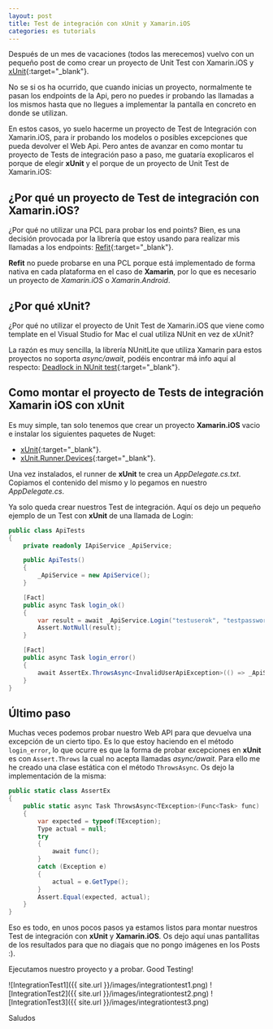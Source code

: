 ```yaml
---
layout: post
title: Test de integración con xUnit y Xamarin.iOS
categories: es tutorials
---
```


Después de un mes de vacaciones (todos las merecemos) vuelvo con un pequeño post de como crear un proyecto de Unit Test con Xamarin.iOS y [xUnit](http://xunit.github.io/){:target="_blank"}.

No se si os ha ocurrido, que cuando inicias un proyecto, normalmente te pasan los endpoints de la Api, pero no puedes ir probando las llamadas a los mismos hasta que no llegues a implementar la pantalla en concreto en donde se utilizan. 

En estos casos, yo suelo hacerme un proyecto de Test de Integración con Xamarin.iOS, para ir probando los modelos o posibles excepciones que pueda devolver el Web Api. Pero antes de avanzar en como montar tu proyecto de Tests de integración paso a paso, me guataría exoplicaros el porque de elegir **xUnit** y el porque de un proyecto de Unit Test de Xamarin.iOS:

## ¿Por qué un proyecto de Test de integración con Xamarin.iOS?

¿Por qué no utilizar una PCL para probar los end points? Bien, es una decisión provocada por la librería que estoy usando para realizar mis llamadas a los endpoints: [Refit](https://github.com/paulcbetts/refit){:target="_blank"}.

**Refit** no puede probarse en una PCL porque está implementado de forma nativa en cada plataforma en el caso de **Xamarin**, por lo que es necesario un proyecto de *Xamarin.iOS* o *Xamarin.Android*.

## ¿Por qué xUnit?

¿Por qué no utilizar el proyecto de Unit Test de Xamarin.iOS que viene como template en el Visual Studio for Mac el cual utiliza NUnit en vez de xUnit?

La razón es muy sencilla, la librería NUnitLite que utiliza Xamarin para estos proyectos no soporta *async/await*, podéis encontrar má info aquí al respecto: [Deadlock in NUnit test](https://forums.xamarin.com/discussion/14175/deadlock-in-nunit-test){:target="_blank"}.

## Como montar el proyecto de Tests de integración Xamarin iOS con xUnit

Es muy simple, tan solo tenemos que crear un proyecto **Xamarin.iOS** vacio e instalar los siguientes paquetes de Nuget:

- [xUnit](https://www.nuget.org/packages/xunit){:target="_blank"}.
- [xUnit.Runner.Devices](https://www.nuget.org/packages/xunit.runner.devices){:target="_blank"}.

Una vez instalados, el runner de **xUnit** te crea un *AppDelegate.cs.txt*. Copiamos el contenido del mismo y lo pegamos en nuestro *AppDelegate.cs*. 

Ya solo queda crear nuestros Test de integración. Aquí os dejo un pequeño ejemplo de un Test con **xUnit** de una llamada de Login:

```c#
public class ApiTests
{
    private readonly IApiService _ApiService;

    public ApiTests()
    {
        _ApiService = new ApiService();
    }

    [Fact]
    public async Task login_ok()
    {
        var result = await _ApiService.Login("testuserok", "testpasswordok");
        Assert.NotNull(result);
    }

    [Fact]
    public async Task login_error()
    {
        await AssertEx.ThrowsAsync<InvalidUserApiException>(() => _ApiService.Login("wronguser", "wrongpassword"));
    }
}
```

## Último paso

Muchas veces podemos probar nuestro Web API para que devuelva una excepción de un cierto tipo. Es lo que estoy haciendo en el método `login_error`, lo que ocurre es que la forma de probar excepciones en **xUnit** es con `Assert.Throws` la cual no acepta llamadas *async/await*. Para ello me he creado una clase estática con el método `ThrowsAsync`. Os dejo la implementación de la misma:

```c#
public static class AssertEx
{
    public static async Task ThrowsAsync<TException>(Func<Task> func)
    {
        var expected = typeof(TException);
        Type actual = null;
        try
        {
            await func();
        }
        catch (Exception e)
        {
            actual = e.GetType();
        }
        Assert.Equal(expected, actual);
    }
}
```

Eso es todo, en unos pocos pasos ya estamos listos para montar nuestros Test de integración con **xUnit** y **Xamarin.iOS**. Os dejo aquí unas pantallitas de los resultados para que no diagais que no pongo imágenes en los Posts :). 

Ejecutamos nuestro proyecto y a probar. Good Testing!

![IntegrationTest1]({{ site.url }}/images/integrationtest1.png)
![IntegrationTest2]({{ site.url }}/images/integrationtest2.png)
![IntegrationTest3]({{ site.url }}/images/integrationtest3.png)

Saludos